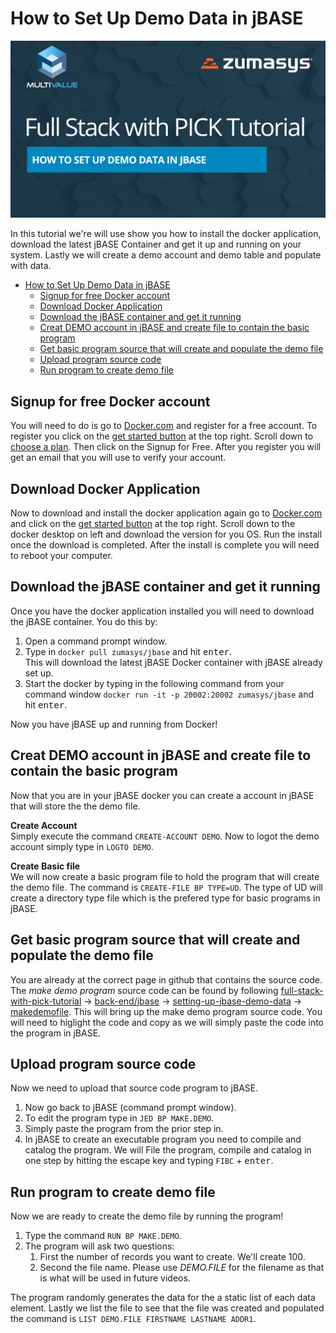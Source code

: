 # How to Set Up Demo Data in jBASE

[![Getting jBASE Docker running and create demo data](video-thumb.jpg)](https://youtu.be/gkHoVHq4J2c)

In this tutorial we're will use show you how to install the docker application, download the latest jBASE Container and get it up and running on your system. Lastly we will create a demo account and demo table and populate with data.

- [How to Set Up Demo Data in jBASE](#how-to-set-up-demo-data-in-jbase)
  - [Signup for free Docker account](#signup-for-free-docker-account)
  - [Download Docker Application](#download-docker-application)
  - [Download the jBASE container and get it running](#download-the-jbase-container-and-get-it-running)
  - [Creat DEMO account in jBASE and create file to contain the basic program](#creat-demo-account-in-jbase-and-create-file-to-contain-the-basic-program)
  - [Get basic program source that will create and populate the demo file](#get-basic-program-source-that-will-create-and-populate-the-demo-file)
  - [Upload program source code](#upload-program-source-code)
  - [Run program to create demo file](#run-program-to-create-demo-file)

## Signup for free Docker account

You will need to do is go to [Docker.com](https://www.docker.com) and register for a free account.  To register you click on the [get started button](https://www.docker.com/get-started) at the top right. Scroll down to [choose a plan](https://www.docker.com/pricing). Then click on the Signup for Free. After you register you will get an email that you will use to verify your account.

## Download Docker Application

Now to download and install the docker application again go to [Docker.com](https://www.docker.com) and click on the [get started button](https://www.docker.com/get-started) at the top right.  Scroll down to the docker desktop on left and download the version for you OS. Run the install once the download is completed. After the install is complete you will need to reboot your computer.

## Download the jBASE container and get it running

Once you have the docker application installed you will need to download the jBASE container. You do this by:
  
1. Open a command prompt window.
2. Type in `docker pull zumasys/jbase` and hit <kbd>enter</kbd>.  
  This will download the latest jBASE Docker container with jBASE already set up.
3. Start the docker by typing in the following command from your command window `docker run -it -p 20002:20002 zumasys/jbase` and hit <kbd>enter</kbd>.
  
Now you have jBASE up and running from Docker!
  
## Creat DEMO account in jBASE and create file to contain the basic program

Now that you are in your jBASE docker you can create a account in jBASE that will store the the demo file.
  
**Create Account**  
Simply execute the command `CREATE-ACCOUNT DEMO`. Now to logot the demo account simply type in `LOGTO DEMO`.
  
**Create Basic file**  
We will now create a basic program file to hold the program that will create the demo file.  The command is `CREATE-FILE BP TYPE=UD`. The type of UD will create a directory type file which is the prefered type for basic programs in jBASE.
  
## Get basic program source that will create and populate the demo file

 You are already at the correct page in github that contains the source code.  The *make demo program* source code can be found by following [full-stack-with-pick-tutorial](https://github.com/pickmultivalue/full-stack-with-pick-tutorial) -> [back-end/jbase](https://github.com/pickmultivalue/full-stack-with-pick-tutorial/tree/master/back-end/jbase) -> [setting-up-jbase-demo-data](https://github.com/pickmultivalue/full-stack-with-pick-tutorial/tree/master/back-end/jbase/setting-up-jbase-demo-data) -> [makedemofile](https://github.com/pickmultivalue/full-stack-with-pick-tutorial/blob/master/back-end/jbase/setting-up-jbase-demo-data/makedemofile). This will bring up the make demo program source code. You will need to higlight the code and copy as we will simply paste the code into the program in jBASE.
  
## Upload program source code

Now we need to upload that source code program to jBASE.
  
1. Now go back to jBASE (command prompt window).
2. To edit the program type in `JED BP MAKE.DEMO`.
3. Simply paste the program from the prior step in.
4. In jBASE to create an executable program you need to compile and catalog the program. We will File the program, compile and catalog in one step by hitting the escape key and typing `FIBC` + <kbd>enter</kbd>.
  
## Run program to create demo file  

Now we are ready to create the demo file by running the program!
  
1. Type the command `RUN BP MAKE.DEMO`.
2. The program will ask two questions:
   1. First the number of records you want to create. We'll create 100.
   2. Second the file name. Please use *DEMO.FILE* for the filename as that is what will be used in future videos.  

The program randomly generates the data for the a static list of each data element. Lastly we list the file to see that the file was created and populated the command is `LIST DEMO.FILE FIRSTNAME LASTNAME ADDR1`.
